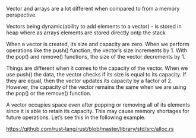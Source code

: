 Vector and arrays are a lot different when compared to from a memory perspective.

Vectors being dynamic(ability to add elements to a vector) - is stored in heap where as arrays elements are stored directly ontp the stack

When a vector is created, its size and capacity are zero. When we perform operations like the push() function, the vector’s size increments by 1. With the pop() and remove() functions, the size of the vector decrements by 1.

Things are different when it comes to the capacity of the vector. When we use push() the data, the vector checks if its size is equal to its capacity. If they are equal, then the vector updates its capacity by a factor of 2. However, the capacity of the vector remains the same when we are using the pop() or the remove() function.

A vector occupies space even after popping or removing all of its elements since it is able to retain its capacity. This may cause memory shortages for future operations. Let’s see this in the following example.

https://github.com/rust-lang/rust/blob/master/library/std/src/alloc.rs